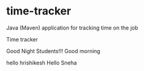 # time-tracker
Java (Maven) application for tracking time on the job

Time tracker

Good Night Students!!!
Good morning


hello hrishikesh
Hello Sneha